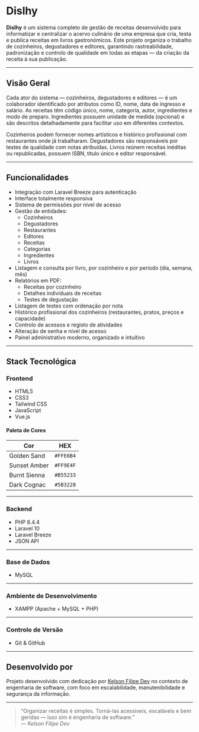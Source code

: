 # Dislhy

**Dislhy** é um sistema completo de gestão de receitas desenvolvido para informatizar e centralizar o acervo culinário de uma empresa que cria, testa e publica receitas em livros gastronómicos. Este projeto organiza o trabalho de cozinheiros, degustadores e editores, garantindo rastreabilidade, padronização e controlo de qualidade em todas as etapas — da criação da receita à sua publicação.

---

## Visão Geral

Cada ator do sistema — cozinheiros, degustadores e editores — é um colaborador identificado por atributos como ID, nome, data de ingresso e salário. As receitas têm código único, nome, categoria, autor, ingredientes e modo de preparo. Ingredientes possuem unidade de medida (opcional) e são descritos detalhadamente para facilitar uso em diferentes contextos.

Cozinheiros podem fornecer nomes artísticos e histórico profissional com restaurantes onde já trabalharam. Degustadores são responsáveis por testes de qualidade com notas atribuídas. Livros reúnem receitas inéditas ou republicadas, possuem ISBN, título único e editor responsável.

---

## Funcionalidades

- Integração com Laravel Breeze para autenticação
- Interface totalmente responsiva
- Sistema de permissões por nível de acesso
- Gestão de entidades:
  - Cozinheiros
  - Degustadores
  - Restaurantes
  - Editores
  - Receitas
  - Categorias
  - Ingredientes
  - Livros
- Listagem e consulta por livro, por cozinheiro e por período (dia, semana, mês)
- Relatórios em PDF:
  - Receitas por cozinheiro
  - Detalhes individuais de receitas
  - Testes de degustação
- Listagem de testes com ordenação por nota
- Histórico profissional dos cozinheiros (restaurantes, pratos, preços e capacidade)
- Controlo de acessos e registo de atividades
- Alteração de senha e nível de acesso
- Painel administrativo moderno, organizado e intuitivo

---

## Stack Tecnológica

### Frontend

- HTML5  
- CSS3  
- Tailwind CSS  
- JavaScript  
- Vue.js

#### Paleta de Cores

| Cor             | HEX       |
|-----------------|-----------|
| Golden Sand     | `#FFE6B4` |
| Sunset Amber    | `#FF9E4F` |
| Burnt Sienna    | `#B55233` |
| Dark Cognac     | `#5B3228` |

---

### Backend

- PHP 8.4.4  
- Laravel 10  
- Laravel Breeze  
- JSON API

---

### Base de Dados

- MySQL

---

### Ambiente de Desenvolvimento

- XAMPP (Apache + MySQL + PHP)

---

### Controlo de Versão

- Git & GitHub

---

## Desenvolvido por

Projeto desenvolvido com dedicação por [Kelson Filipe Dev](https://github.com/kelsonFilipeDev) no contexto de engenharia de software, com foco em escalabilidade, manutenibilidade e segurança da informação.

---

> “Organizar receitas é simples. Torná-las acessíveis, escaláveis e bem geridas — isso sim é engenharia de software.”  
> — _Kelson Filipe Dev_

